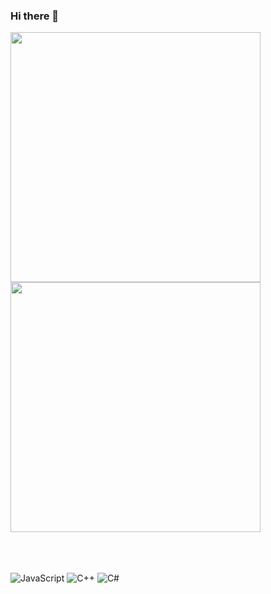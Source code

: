 ### Hi there 👋

<div style="display:flex; flex-direction:column;">
    <div>
        <a href="https://solved.ac/xez8jf/">
             <img src="https://github-readme-stats.vercel.app/api?username=naimnaro&show_icons=true&theme=radical" width="400">
        </a>
    </div>
    <div>
        <a href="https://solved.ac/xez8jf/">
            <img src="http://mazassumnida.wtf/api/v2/generate_badge?boj=xez8jf" width="400">
        </a>
    </div>
</div>



<br><br><br>
![JavaScript](https://img.shields.io/badge/JavaScript-F7DF1E?style=for-the-badge&logo=javascript&logoColor=black)
![C++](https://img.shields.io/badge/C++-00599C?style=for-the-badge&logo=c%2B%2B&logoColor=white)
![C#](https://img.shields.io/badge/C%23-512BD4?style=for-the-badge&logo=c-sharp&logoColor=white)



